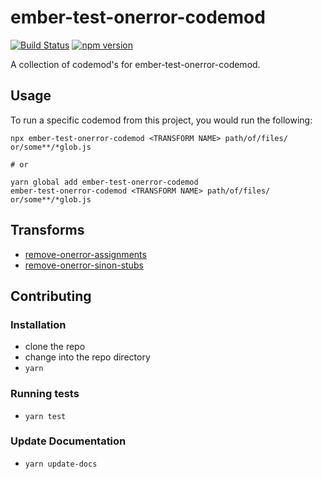 # ember-test-onerror-codemod

[![Build Status](https://secure.travis-ci.com/ember-codemods/ember-test-onerror-codemod.svg?branch=master)](http://travis-ci.com/ember-codemods/ember-test-onerror-codemod)
[![npm version](https://badge.fury.io/js/ember-test-onerror-codemod.svg)](https://badge.fury.io/js/ember-test-onerror-codemod)

A collection of codemod's for ember-test-onerror-codemod.

## Usage

To run a specific codemod from this project, you would run the following:

```
npx ember-test-onerror-codemod <TRANSFORM NAME> path/of/files/ or/some**/*glob.js

# or

yarn global add ember-test-onerror-codemod
ember-test-onerror-codemod <TRANSFORM NAME> path/of/files/ or/some**/*glob.js
```

## Transforms

<!--TRANSFORMS_START-->
* [remove-onerror-assignments](transforms/remove-onerror-assignments/README.md)
* [remove-onerror-sinon-stubs](transforms/remove-onerror-sinon-stubs/README.md)
<!--TRANSFORMS_END-->

## Contributing

### Installation

* clone the repo
* change into the repo directory
* `yarn`

### Running tests

* `yarn test`

### Update Documentation

* `yarn update-docs`
